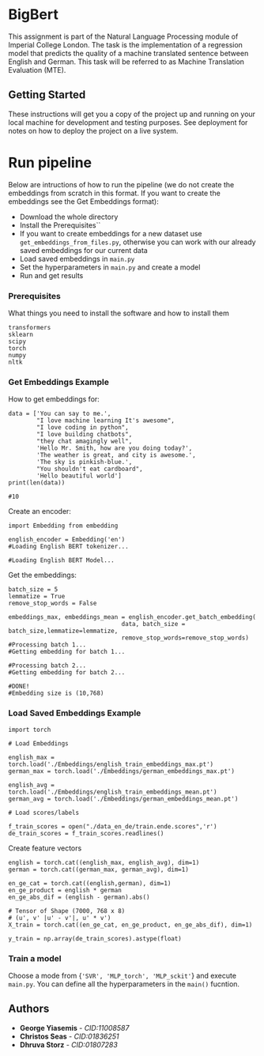 # BigBert

This assignment is part of the Natural Language Processing module of Imperial 
College London. The task is the implementation of a regression model that predicts 
the quality of a machine translated sentence between English and German. 
This task will be referred to as Machine Translation Evaluation (MTE).  

## Getting Started

These instructions will get you a copy of the project up and running on your local 
machine for development and testing purposes. See deployment for notes on how to deploy
the project on a live system.

# Run pipeline

Below are intructions of how to run the pipeline (we do not create the embeddings from scratch in this format. If you want to create the embeddings see the Get Embeddings format):
* Download the whole directory 
* Install the Prerequisites``
* If you want to create embeddings for a new dataset use ```get_embeddings_from_files.py```, otherwise you can work with our already saved embeddings for our current data
* Load saved embeddings in ```main.py```
* Set the hyperparameters in ```main.py``` and create a model
* Run and get results

 

### Prerequisites

What things you need to install the software and how to install them

```
transformers
sklearn
scipy
torch
numpy
nltk
```

### Get Embeddings Example 

How to get embeddings for:
```
data = ['You can say to me.',
        "I love machine learning It's awesome",
        "I love coding in python",           
        "I love building chatbots",
        "they chat amagingly well",
        'Hello Mr. Smith, how are you doing today?', 
        'The weather is great, and city is awesome.', 
        'The sky is pinkish-blue.', 
        "You shouldn't eat cardboard",
        'Hello beautiful world']
print(len(data))

#10
```
Create an encoder:

```
import Embedding from embedding

english_encoder = Embedding('en')
#Loading English BERT tokenizer...

#Loading English BERT Model...
```

Get the embeddings:

```
batch_size = 5
lemmatize = True
remove_stop_words = False

embeddings_max, embeddings_mean = english_encoder.get_batch_embedding(
                                data, batch_size = batch_size,lemmatize=lemmatize, 
                                remove_stop_words=remove_stop_words)
#Processing batch 1...
#Getting embedding for batch 1...

#Processing batch 2...
#Getting embedding for batch 2...

#DONE!
#Embedding size is (10,768)

```
### Load Saved Embeddings Example

```
import torch

# Load Embeddings

english_max = torch.load('./Embeddings/english_train_embeddings_max.pt')
german_max = torch.load('./Embeddings/german_embeddings_max.pt')

english_avg = torch.load('./Embeddings/english_train_embeddings_mean.pt')
german_avg = torch.load('./Embeddings/german_embeddings_mean.pt')

# Load scores/labels

f_train_scores = open("./data_en_de/train.ende.scores",'r')
de_train_scores = f_train_scores.readlines()

```
Create feature vectors
```
english = torch.cat((english_max, english_avg), dim=1)
german = torch.cat((german_max, german_avg), dim=1)

en_ge_cat = torch.cat((english,german), dim=1)
en_ge_product = english * german
en_ge_abs_dif = (english - german).abs()

# Tensor of Shape (7000, 768 x 8)
# (u', v' |u' - v'|, u' * v')
X_train = torch.cat((en_ge_cat, en_ge_product, en_ge_abs_dif), dim=1)

y_train = np.array(de_train_scores).astype(float)

```

### Train a model

Choose a mode from {```'SVR', 'MLP_torch', 'MLP_sckit'```} and execute ```main.py```.
You can define all the hyperparameters in the ```main()``` fucntion.

## Authors

* **George Yiasemis** - *CID:11008587*
* **Christos Seas** - *CID:01836251*
* **Dhruva Storz** - *CID:01807283*


